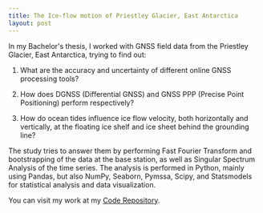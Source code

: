 ```yaml
---
title: The Ice-flow motion of Priestley Glacier, East Antarctica
layout: post
---
```


In my Bachelor's thesis, I worked with GNSS field data from the Priestley Glacier, East Antarctica, trying to find out:

1) What are the accuracy and uncertainty of different online GNSS processing tools?

2) How does DGNSS (Differential GNSS) and GNSS PPP (Precise Point Positioning) perform respectively?

3) How do ocean tides influence ice flow velocity, both horizontally and vertically, at the floating ice shelf and ice sheet behind the grounding line?

The study tries to answer them by performing Fast Fourier Transform and bootstrapping of the data at the base station, as well as Singular Spectrum Analysis of the time series. The analysis is performed in Python, mainly using Pandas, but also NumPy, Seaborn, Pymssa, Scipy, and Statsmodels for statistical analysis and data visualization.

You can visit my work at my [Code Repository](https://github.com/pinkychow1010/GNSS_RINEX_Software_Toolbox_Assessment).